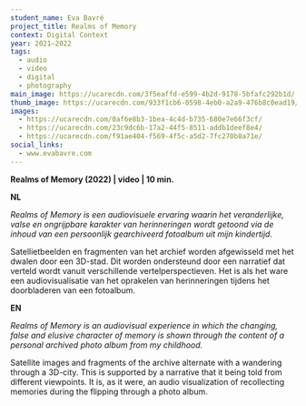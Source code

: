```yaml
---
student_name: Eva Bavré
project_title: Realms of Memory
context: Digital Context
year: 2021—2022
tags:
  - audio
  - video
  - digital
  - photography
main_image: https://ucarecdn.com/3f5eaffd-e599-4b2d-9178-5bfafc292b1d/
thumb_image: https://ucarecdn.com/933f1cb6-0598-4eb0-a2a9-476b8c0ead19/
images:
  - https://ucarecdn.com/0af6e8b3-1bea-4c4d-b735-680e7e66f3cf/
  - https://ucarecdn.com/23c9dc6b-17a2-44f5-8511-addb1deef8e4/
  - https://ucarecdn.com/f91ae404-f569-4f5c-a5d2-7fc270b8a71e/
social_links:
  - www.evabavre.com
---
```

**Realms of Memory (2022) | video | 10 min.**

**NL**

*Realms of Memory is een audiovisuele ervaring waarin het veranderlijke, valse en ongrijpbare karakter van herinneringen wordt getoond via de inhoud van een persoonlijk gearchiveerd fotoalbum uit mijn kindertijd.*

Satellietbeelden en fragmenten van het archief worden afgewisseld met het dwalen door een 3D-stad. Dit worden ondersteund door een narratief dat verteld wordt vanuit verschillende vertelperspectieven. Het is als het ware een audiovisualisatie van het oprakelen van herinneringen tijdens het doorbladeren van een fotoalbum. 

**EN**

*Realms of Memory is an audiovisual experience in which the changing, false and elusive character of memory is shown through the content of a personal archived photo album from my childhood.*

Satellite images and fragments of the archive alternate with a wandering through a 3D-city. This is supported by a narrative that it being told from different viewpoints. It is, as it were, an audio visualization of recollecting memories during the flipping through a photo album.